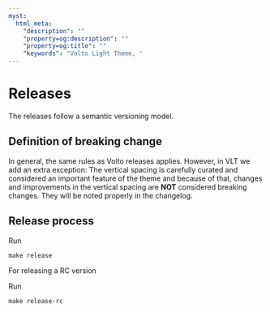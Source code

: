 ```yaml
---
myst:
  html_meta:
    "description": ""
    "property=og:description": ""
    "property=og:title": ""
    "keywords": "Volto Light Theme, "
---
```


# Releases

The releases follow a semantic versioning model.

## Definition of breaking change

In general, the same rules as Volto releases applies.
However, in VLT we add an extra exception: The vertical spacing is carefully curated and considered an important feature of the theme and because of that, changes and improvements in the vertical spacing are **NOT** considered breaking changes.
They will be noted properly in the changelog.

## Release process

Run

```shell
make release
```

For releasing a RC version

Run

```shell
make release-rc
```
